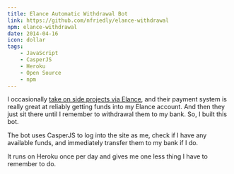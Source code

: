 ```yaml
---
title: Elance Automatic Withdrawal Bot
link: https://github.com/nfriedly/elance-withdrawal
npm: elance-withdrawal
date: 2014-04-16
icon: dollar
tags: 
    - JavaScript
    - CasperJS
    - Heroku
    - Open Source
    - npm
---
```


I occasionally <a href="https://www.elance.com/s/nfriedly/">take on side projects via Elance</a>, and their payment system is really great at reliably getting funds into my Elance account.
And then they just sit there until I remember to withdrawal them to my bank. So, I built this bot.

The bot uses CasperJS to log into the site as me, check if I have any available funds, and immediately transfer them to my bank if I do.

It runs on Heroku once per day and gives me one less thing I have to remember to do.
